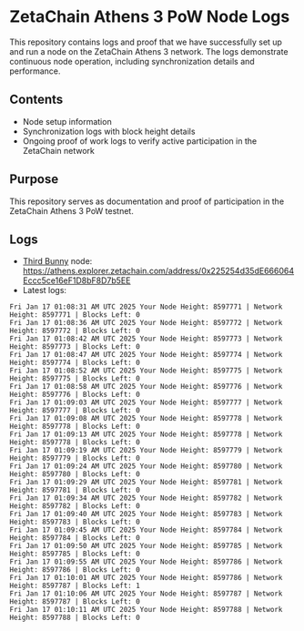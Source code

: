 # ZetaChain Athens 3 PoW Node Logs
This repository contains logs and proof that we have successfully set up and run a node on the ZetaChain Athens 3 network. The logs demonstrate continuous node operation, including synchronization details and performance.

## Contents
- Node setup information
- Synchronization logs with block height details
- Ongoing proof of work logs to verify active participation in the ZetaChain network

## Purpose
This repository serves as documentation and proof of participation in the ZetaChain Athens 3 PoW testnet.

## Logs

- [Third Bunny](https://thirdbunny.xyz/) node: https://athens.explorer.zetachain.com/address/0x225254d35dE666064Eccc5ce16eF1D8bF8D7b5EE
- Latest logs:
```
Fri Jan 17 01:08:31 AM UTC 2025 Your Node Height: 8597771 | Network Height: 8597771 | Blocks Left: 0
Fri Jan 17 01:08:36 AM UTC 2025 Your Node Height: 8597772 | Network Height: 8597772 | Blocks Left: 0
Fri Jan 17 01:08:42 AM UTC 2025 Your Node Height: 8597773 | Network Height: 8597773 | Blocks Left: 0
Fri Jan 17 01:08:47 AM UTC 2025 Your Node Height: 8597774 | Network Height: 8597774 | Blocks Left: 0
Fri Jan 17 01:08:52 AM UTC 2025 Your Node Height: 8597775 | Network Height: 8597775 | Blocks Left: 0
Fri Jan 17 01:08:58 AM UTC 2025 Your Node Height: 8597776 | Network Height: 8597776 | Blocks Left: 0
Fri Jan 17 01:09:03 AM UTC 2025 Your Node Height: 8597777 | Network Height: 8597777 | Blocks Left: 0
Fri Jan 17 01:09:08 AM UTC 2025 Your Node Height: 8597778 | Network Height: 8597778 | Blocks Left: 0
Fri Jan 17 01:09:13 AM UTC 2025 Your Node Height: 8597778 | Network Height: 8597778 | Blocks Left: 0
Fri Jan 17 01:09:19 AM UTC 2025 Your Node Height: 8597779 | Network Height: 8597779 | Blocks Left: 0
Fri Jan 17 01:09:24 AM UTC 2025 Your Node Height: 8597780 | Network Height: 8597780 | Blocks Left: 0
Fri Jan 17 01:09:29 AM UTC 2025 Your Node Height: 8597781 | Network Height: 8597781 | Blocks Left: 0
Fri Jan 17 01:09:34 AM UTC 2025 Your Node Height: 8597782 | Network Height: 8597782 | Blocks Left: 0
Fri Jan 17 01:09:40 AM UTC 2025 Your Node Height: 8597783 | Network Height: 8597783 | Blocks Left: 0
Fri Jan 17 01:09:45 AM UTC 2025 Your Node Height: 8597784 | Network Height: 8597784 | Blocks Left: 0
Fri Jan 17 01:09:50 AM UTC 2025 Your Node Height: 8597785 | Network Height: 8597785 | Blocks Left: 0
Fri Jan 17 01:09:55 AM UTC 2025 Your Node Height: 8597786 | Network Height: 8597786 | Blocks Left: 0
Fri Jan 17 01:10:01 AM UTC 2025 Your Node Height: 8597786 | Network Height: 8597787 | Blocks Left: 1
Fri Jan 17 01:10:06 AM UTC 2025 Your Node Height: 8597787 | Network Height: 8597787 | Blocks Left: 0
Fri Jan 17 01:10:11 AM UTC 2025 Your Node Height: 8597788 | Network Height: 8597788 | Blocks Left: 0
```

